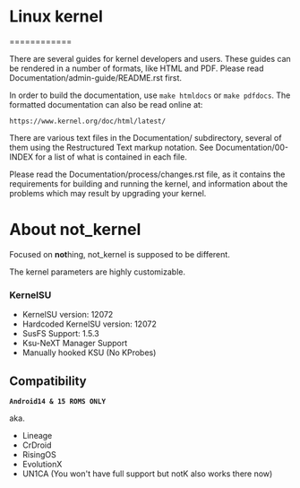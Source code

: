 # Linux kernel
============

There are several guides for kernel developers and users. These guides can
be rendered in a number of formats, like HTML and PDF. Please read
Documentation/admin-guide/README.rst first.

In order to build the documentation, use ``make htmldocs`` or
``make pdfdocs``.  The formatted documentation can also be read online at:

    https://www.kernel.org/doc/html/latest/

There are various text files in the Documentation/ subdirectory,
several of them using the Restructured Text markup notation.
See Documentation/00-INDEX for a list of what is contained in each file.

Please read the Documentation/process/changes.rst file, as it contains the
requirements for building and running the kernel, and information about
the problems which may result by upgrading your kernel.

# About not_kernel
Focused on **not**hing, not_kernel is supposed to be different.

The kernel parameters are highly customizable.
 
### KernelSU

+ KernelSU version: 12072
+ Hardcoded KernelSU version: 12072
+ SusFS Support: 1.5.3
+ Ksu-NeXT Manager Support
+ Manually hooked KSU (No KProbes)
  
## Compatibility

**`Android14 & 15 ROMS ONLY`**

aka.
- Lineage
- CrDroid
- RisingOS
- EvolutionX
- UN1CA (You won't have full support but notK also works there now)
